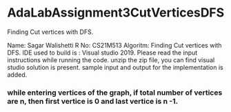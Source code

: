 # AdaLabAssignment3CutVerticesDFS
Finding Cut vertices with DFS.

Name: Sagar Walishetti
R No: CS21M513
Algoritm: Finding Cut vertices with DFS.
IDE used to build is : Visual studio 2019.
Please read the input instructions while running the code.
unzip the zip file, you can find visual studio solution is present.
sample input and output for the implementation is added.

### while entering vertices of the graph, if total number of vertices are n, then first vertice is 0 and last vertice is n -1.
